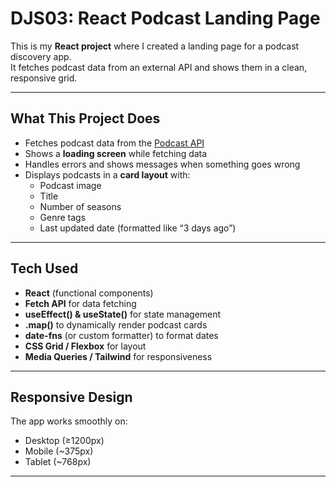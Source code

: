 #  DJS03: React Podcast Landing Page  

This is my **React project** where I created a landing page for a podcast discovery app.  
It fetches podcast data from an external API and shows them in a clean, responsive grid.  

---

##  What This Project Does
- Fetches podcast data from the [Podcast API](https://podcast-api.netlify.app/)  
- Shows a **loading screen** while fetching data  
- Handles errors and shows messages when something goes wrong  
- Displays podcasts in a **card layout** with:
  -  Podcast image  
  -  Title  
  - Number of seasons  
  -  Genre tags  
  -  Last updated date (formatted like “3 days ago”)  

---

##  Tech  Used
- **React** (functional components)  
- **Fetch API** for data fetching  
- **useEffect() & useState()** for state management  
- **.map()** to dynamically render podcast cards  
- **date-fns** (or custom formatter) to format dates  
- **CSS Grid / Flexbox** for layout  
- **Media Queries / Tailwind** for responsiveness  

---

##  Responsive Design
The app works smoothly on:
-  Desktop (≥1200px)  
-  Mobile (~375px)  
-  Tablet (~768px)  

---






